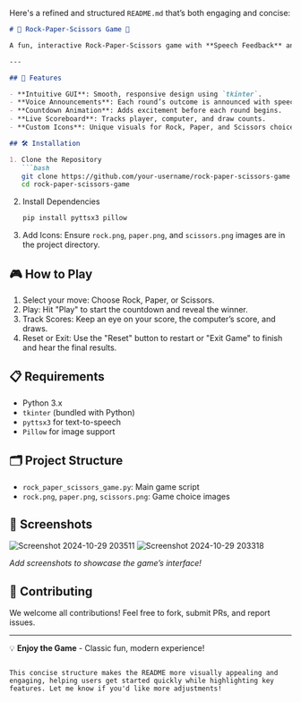 Here's a refined and structured `README.md` that’s both engaging and concise:

```markdown
# 🎉 Rock-Paper-Scissors Game 🎉

A fun, interactive Rock-Paper-Scissors game with **Speech Feedback** and a **Modern GUI** built with Python! Challenge the computer, track scores, and enjoy real-time audio commentary as you play.

---

## 🚀 Features

- **Intuitive GUI**: Smooth, responsive design using `tkinter`.
- **Voice Announcements**: Each round’s outcome is announced with speech.
- **Countdown Animation**: Adds excitement before each round begins.
- **Live Scoreboard**: Tracks player, computer, and draw counts.
- **Custom Icons**: Unique visuals for Rock, Paper, and Scissors choices.

## 🛠 Installation

1. Clone the Repository
   ```bash
   git clone https://github.com/your-username/rock-paper-scissors-game.git
   cd rock-paper-scissors-game
   ```

2. Install Dependencies
   ```bash
   pip install pyttsx3 pillow
   ```

3. Add Icons: Ensure `rock.png`, `paper.png`, and `scissors.png` images are in the project directory.

## 🎮 How to Play

1. Select your move: Choose Rock, Paper, or Scissors.
2. Play: Hit "Play" to start the countdown and reveal the winner.
3. Track Scores: Keep an eye on your score, the computer’s score, and draws.
4. Reset or Exit: Use the "Reset" button to restart or "Exit Game" to finish and hear the final results.

## 📋 Requirements

- Python 3.x
- `tkinter` (bundled with Python)
- `pyttsx3` for text-to-speech
- `Pillow` for image support

## 🗂 Project Structure

- `rock_paper_scissors_game.py`: Main game script
- `rock.png`, `paper.png`, `scissors.png`: Game choice images

## 📸 Screenshots

![Screenshot 2024-10-29 203511](https://github.com/user-attachments/assets/a64e5d46-c5b4-4f9b-aa71-a0edf15b485d)
![Screenshot 2024-10-29 203318](https://github.com/user-attachments/assets/b52152ad-4954-4e57-bae6-9e0995b82199)


_Add screenshots to showcase the game’s interface!_

## 🤝 Contributing

We welcome all contributions! Feel free to fork, submit PRs, and report issues.

---

💡 **Enjoy the Game** - Classic fun, modern experience!
```

This concise structure makes the README more visually appealing and engaging, helping users get started quickly while highlighting key features. Let me know if you'd like more adjustments!
